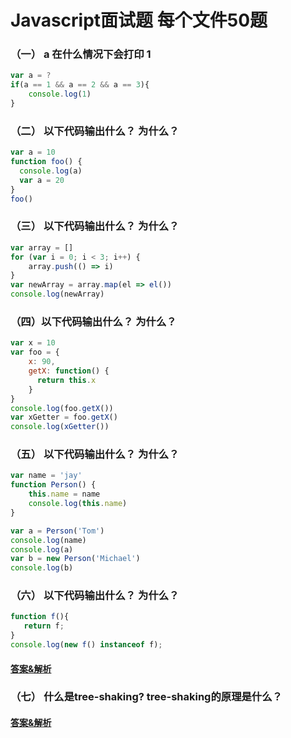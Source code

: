 # Javascript面试题 每个文件50题

### （一） a 在什么情况下会打印 1
```javascript
var a = ?
if(a == 1 && a == 2 && a == 3){
 	console.log(1)
}
```
### （二） 以下代码输出什么？ 为什么？
```javascript
var a = 10
function foo() {
  console.log(a)
  var a = 20
}
foo()
```

### （三） 以下代码输出什么？ 为什么？
```javascript
var array = []
for (var i = 0; i < 3; i++) {
    array.push(() => i)
}
var newArray = array.map(el => el())
console.log(newArray)
```

### （四）以下代码输出什么？ 为什么？
```javascript
var x = 10
var foo = {
    x: 90,
    getX: function() {
      return this.x
    }
}
console.log(foo.getX())
var xGetter = foo.getX()
console.log(xGetter())
```

### （五） 以下代码输出什么？ 为什么？
```javascript
var name = 'jay'
function Person() {
    this.name = name
    console.log(this.name)
}

var a = Person('Tom')
console.log(name)
console.log(a)
var b = new Person('Michael')
console.log(b)
```

### （六） 以下代码输出什么？ 为什么？
```javascript
function f(){       
   return f;  
}
console.log(new f() instanceof f);
```

#### [答案&解析](https://github.com/QMcoder/QM-FE-Interview/issues/2)

### （七） 什么是tree-shaking? tree-shaking的原理是什么？

#### [答案&解析](https://github.com/QMcoder/QM-FE-Interview/issues/3)